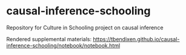 # causal-inference-schooling

Repository for Culture in Schooling project on causal inference


Rendered supplemental materials: https://tbendixen.github.io/causal-inference-schooling/notebook/notebook.html
